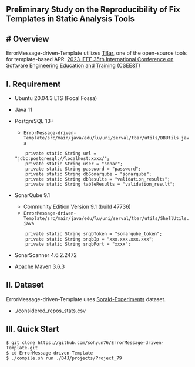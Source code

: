## Preliminary Study on the Reproducibility of Fix Templates in Static Analysis Tools

\# Overview
--------------
ErrorMessage-driven-Template utilizes [TBar](https://github.com/TruX-DTF/TBar), one of the open-source tools for template-based APR.
<a href="https://ieeexplore.ieee.org/abstract/document/10229426">2023 IEEE 35th International Conference on Software Engineering Education and Training (CSEE&T)</a>

I. Requirement
--------------
- Ubuntu 20.04.3 LTS (Focal Fossa)
- Java 11
- PostgreSQL 13+
    - `ErrorMessage-driven-Template/src/main/java/edu/lu/uni/serval/tbar/utils/DBUtils.java`
    
    ```
        private static String url = "jdbc:postgresql://localhost:xxxx/";
        private static String user = "sonar";
        private static String password = "password";
        private static String dbSonarqube = "sonarqube";
        private static String dbResults = "validation_results";
        private static String tableResults = "validation_result";
    ```
- SonarQube 9.1
    - Community Edition Version 9.1 (build 47736)
    - `ErrorMessage-driven-Template/src/main/java/edu/lu/uni/serval/tbar/utils/ShellUtils.java`
    
    ```
        private static String snqbToken = "sonarqube_token";
        private static String snqbIp = "xxx.xxx.xxx.xxx";
        private static String snqbPort = "xxxx";
    ```
- SonarScanner 4.6.2.2472
- Apache Maven 3.6.3


II. Dataset
--------------
ErrorMessage-driven-Template uses [Sorald-Experiments](https://github.com/khaes-kth/Sorald-experiments/blob/master/considered_repos_stats.csv) dataset.
- ./considered_repos_stats.csv

III. Quick Start
--------------
```
$ git clone https://github.com/sohyun76/ErrorMessage-driven-Template.git 
$ cd ErrorMessage-driven-Template
$ ./compile.sh run ./D4J/projects/Project_79
```
